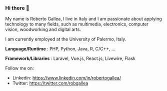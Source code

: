 ### Hi there 👋

<!--
**robertogallea/robertogallea** is a ✨ _special_ ✨ repository because its `README.md` (this file) appears on your GitHub profile.

Here are some ideas to get you started:

- 🔭 I’m currently working on ...
- 🌱 I’m currently learning ...
- 👯 I’m looking to collaborate on ...
- 🤔 I’m looking for help with ...
- 💬 Ask me about ...
- 📫 How to reach me: ...
- 😄 Pronouns: ...
- ⚡ Fun fact: ...
-->

My name is Roberto Gallea, I live in Italy and I am passionate about applying technology to many fields, such as multimedia, electronics, computer vision, woodworking and digital arts.

I am currently employed at the University of Palermo, Italy.

**Language/Runtime** : PHP, Python, Java, R, C/C++, ...

**Framework/Libraries** : Laravel, Vue.js, React.js, Livewire, Flask

Follow me on:
- Linkedin: https://www.linkedin.com/in/robertogallea/
- Twitter: https://twitter.com/robgallea


